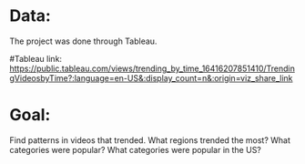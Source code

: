 # Data: 
The project was done through Tableau. 

#Tableau link: 
https://public.tableau.com/views/trending_by_time_16416207851410/TrendingVideosbyTime?:language=en-US&:display_count=n&:origin=viz_share_link

# Goal:
Find patterns in videos that trended. What regions trended the most? What categories were popular? What categories were popular in the US?
